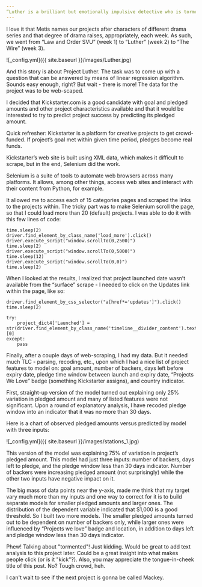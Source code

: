 ```yaml
---
“Luther is a brilliant but emotionally impulsive detective who is tormented by the dark side of humanity while hunting down murderers.”
---
```


I love it that Metis names our projects after characters of different drama series and that degree of drama raises, appropriately, each week. As such, we went from “Law and Order SVU” (week 1) to “Luther” (week 2)  to “The Wire” (week 3). 

![_config.yml]({{ site.baseurl }}/images/Luther.jpg)

And this story is about Project Luther.  The task was to come up with a question that can be answered by means of linear regression algorithm. Sounds easy enough, right? But wait - there is more! The data for the project was to be web-scaped.

I decided that Kickstarter.com is a good candidate with goal and pledged amounts and other project characteristics available and that it would be interested to try to predict project success by predicting its pledged amount.

Quick refresher: Kickstarter is a platform for creative projects to get crowd-funded. If project’s goal met within given time period, pledges become real funds.

Kickstarter’s web site is built using XML data, which makes it difficult to scrape, but in the end, Selenium did the work.

Selenium is a suite of tools to automate web browsers across many platforms. It allows, among other things, access web sites and interact with their content from Python, for example.

It allowed me to access each of 15 categories pages and scraped the links to the projects within. The tricky part was to make  Selenium scroll the page, so that I could load more than 20 (default) projects.  I was able to do it with this few lines of code:

    
    time.sleep(2)
    driver.find_element_by_class_name('load_more').click()
    driver.execute_script("window.scrollTo(0,2500)")
    time.sleep(2)
    driver.execute_script("window.scrollTo(0,5000)")
    time.sleep(12)
    driver.execute_script("window.scrollTo(0,0)")
    time.sleep(2)

When I looked at the results, I realized that project launched date wasn’t available from the “surface” scrape - I needed to click on the Updates link within the page, like so:

    driver.find_element_by_css_selector("a[href*='updates']").click()
    time.sleep(2)

    try:
        project_dict4['Launched'] = str(driver.find_element_by_class_name('timeline__divider_content').text).split("\n")[0]
    except:
        pass

Finally, after a couple days of web-scraping, I had my data. But it needed much TLC - parsing, recoding, etc., upon which I had a nice list of project features to model on: goal amount, number of backers, days left before expiry date, pledge time window between launch and expiry date, “Projects We Love” badge (something Kickstarter assigns), and country indicator.

First, straight-up version of the model turned out explaining only 25% variation in pledged amount and many of listed features were not significant. Upon a round of explanatory analysis, I have recoded pledge window into an indicator that it was no more than 30 days.  

Here is a chart of observed pledged amounts versus predicted by model with three inputs: 

![_config.yml]({{ site.baseurl }}/images/stations_1.jpg)

This version of the model was explaining 75% of variation in project’s pledged amount. This model had just three inputs: number of backers, days left to pledge, and the pledge window less than 30 days indicator. Number of backers were increasing pledged amount (not surprisingly) while the other two inputs have negative impact on it.

The big mass of data points near the y-axis, made me think that  my target vary much more than my inputs and one way to correct for it is to build separate models for smaller pledged amounts and larger ones. The distribution of the dependent variable indicated that $1,000 is a good threshold. So I built two more models. The smaller pledged amounts turned out to be dependent on number of backers only, while larger ones were influenced by “Projects we love” badge and location, in addition to days left and pledge window less than 30 days indicator.

Phew! Talking about "tormented"! Just kidding. Would be great to add text analysis to this project later. Could be a great insight into what makes people click (or is it "kick"?).
Also, you may appreciate the tongue-in-cheek title of this post. No? Tough crowd, heh.

I can't wait to see if the next project is gonna be called Mackey.
